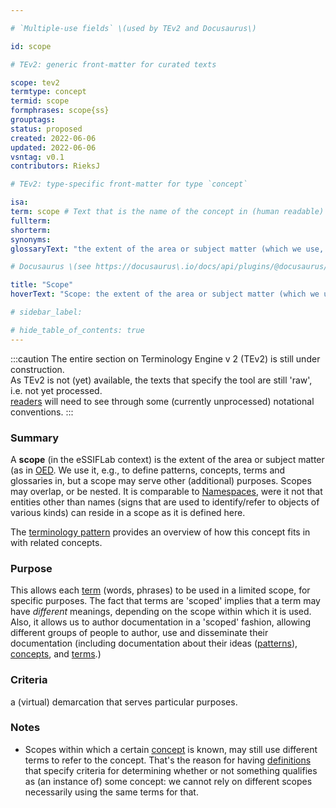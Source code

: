 ```yaml
---

# `Multiple-use fields` \(used by TEv2 and Docusaurus\)

id: scope

# TEv2: generic front-matter for curated texts

scope: tev2
termtype: concept
termid: scope
formphrases: scope{ss}
grouptags:
status: proposed
created: 2022-06-06
updated: 2022-06-06
vsntag: v0.1
contributors: RieksJ

# TEv2: type-specific front-matter for type `concept`

isa:
term: scope # Text that is the name of the concept in (human readable) texts.
fullterm:
shorterm:
synonyms:
glossaryText: "the extent of the area or subject matter (which we use, e.g., to define [patterns](@), [concepts](@), [terms](@) and [glossaries](@) in, but it serves other purposes as well)."

# Docusaurus \(see https://docusaurus\.io/docs/api/plugins/@docusaurus/plugin-content-docs#markdown-front-matter\):

title: "Scope"
hoverText: "Scope: the extent of the area or subject matter (which we use, e.g., to define Patterns, Concepts, Terms and Glossaries in, but it serves other purposes as well)."

# sidebar_label:

# hide_table_of_contents: true
---
```


:::caution
The entire section on Terminology Engine v 2 (TEv2) is still under construction.<br/>
As TEv2 is not (yet) available, the texts that specify the tool are still 'raw', i.e. not yet
processed.<br/>[readers](@) will need to see through some (currently unprocessed) notational
conventions.
:::

### Summary

A **scope** (in the eSSIFLab context) is the extent of the area or subject matter (as
in [OED](https://www.lexico.com/definition/scope). We use it, e.g., to define patterns, concepts,
terms and glossaries in, but a scope may serve other (additional) purposes. Scopes may overlap, or
be nested. It is comparable to [Namespaces](https://en.wikipedia.org/wiki/Namespace), were it not
that entities other than names (signs that are used to identify/refer to objects of various kinds)
can reside in a scope as it is defined here.

The [terminology pattern](pattern-terminology@) provides an overview of how this concept fits in
with related concepts.

### Purpose

This allows each [term](@) (words, phrases) to be used in a limited scope, for specific purposes.
The fact that terms are 'scoped' implies that a term may have _different_ meanings, depending on the
scope within which it is used. Also, it allows us to author documentation in a 'scoped' fashion,
allowing different groups of people to author, use and disseminate their documentation (including
documentation about their ideas ([patterns](@)), [concepts](@), and [terms](@).)

### Criteria

a (virtual) demarcation that serves particular purposes.

### Notes

- Scopes within which a certain [concept](@) is known, may still use different terms to refer to the
  concept. That's the reason for having [definitions](@) that specify criteria for determining
  whether or not something qualifies as (an instance of) some concept: we cannot rely on different
  scopes necessarily using the same terms for that.
